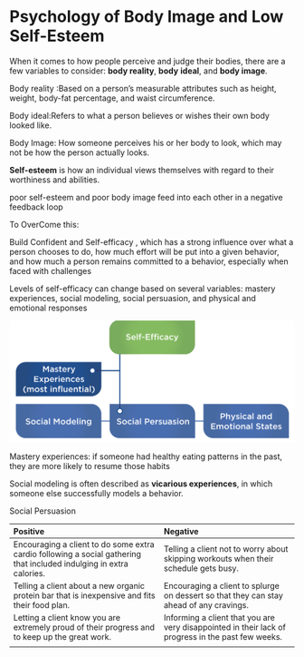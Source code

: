 # Psychology of Body Image and Low Self-Esteem

When it comes to how people perceive and judge their bodies, there are a few variables to consider: **body reality**, **body** **ideal**, and **body image**.

Body reality :Based on a person’s measurable attributes such as height, weight, body-fat percentage, and waist circumference.

Body ideal:Refers to what a person believes or wishes their own body looked like.

Body Image: How someone perceives his or her body to look, which may not be how the person actually looks.

**Self-esteem** is how an individual views themselves with regard to their worthiness and abilities.

poor self-esteem and poor body image feed into each other in a negative feedback loop

To OverCome this:

Build Confident  and Self-efficacy , which has a strong influence over what a person chooses to do, how much effort will be put into a given behavior, and how much a person remains committed to a behavior, especially when faced with challenges

Levels of self-efficacy can change based on several variables: mastery experiences, social modeling, social persuasion, and physical and emotional responses

![](../.gitbook/assets/screen-shot-2021-01-17-at-9.42.07-pm.png)



Mastery experiences:  if someone had healthy eating patterns in the past, they are more likely to resume those habits

Social modeling is often described as **vicarious experiences**, in which someone else successfully models a behavior. 





Social Persuasion

| **Positive** | **Negative** |
| :--- | :--- |
| Encouraging a client to do some extra cardio following a social gathering that included indulging in extra calories. | Telling a client not to worry about skipping workouts when their schedule gets busy. |
| Telling a client about a new organic protein bar that is inexpensive and fits their food plan. | Encouraging a client to splurge on dessert so that they can stay ahead of any cravings. |
| Letting a client know you are extremely proud of their progress and to keep up the great work. | Informing a client that you are very disappointed in their lack of progress in the past few weeks. |
|  |  |



